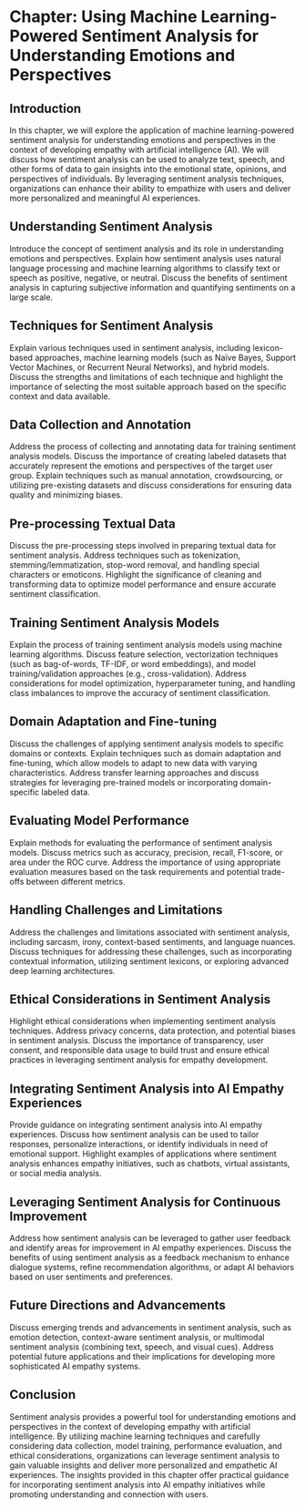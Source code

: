Chapter: Using Machine Learning-Powered Sentiment Analysis for Understanding Emotions and Perspectives
======================================================================================================

Introduction
------------

In this chapter, we will explore the application of machine learning-powered sentiment analysis for understanding emotions and perspectives in the context of developing empathy with artificial intelligence (AI). We will discuss how sentiment analysis can be used to analyze text, speech, and other forms of data to gain insights into the emotional state, opinions, and perspectives of individuals. By leveraging sentiment analysis techniques, organizations can enhance their ability to empathize with users and deliver more personalized and meaningful AI experiences.

Understanding Sentiment Analysis
--------------------------------

Introduce the concept of sentiment analysis and its role in understanding emotions and perspectives. Explain how sentiment analysis uses natural language processing and machine learning algorithms to classify text or speech as positive, negative, or neutral. Discuss the benefits of sentiment analysis in capturing subjective information and quantifying sentiments on a large scale.

Techniques for Sentiment Analysis
---------------------------------

Explain various techniques used in sentiment analysis, including lexicon-based approaches, machine learning models (such as Naïve Bayes, Support Vector Machines, or Recurrent Neural Networks), and hybrid models. Discuss the strengths and limitations of each technique and highlight the importance of selecting the most suitable approach based on the specific context and data available.

Data Collection and Annotation
------------------------------

Address the process of collecting and annotating data for training sentiment analysis models. Discuss the importance of creating labeled datasets that accurately represent the emotions and perspectives of the target user group. Explain techniques such as manual annotation, crowdsourcing, or utilizing pre-existing datasets and discuss considerations for ensuring data quality and minimizing biases.

Pre-processing Textual Data
---------------------------

Discuss the pre-processing steps involved in preparing textual data for sentiment analysis. Address techniques such as tokenization, stemming/lemmatization, stop-word removal, and handling special characters or emoticons. Highlight the significance of cleaning and transforming data to optimize model performance and ensure accurate sentiment classification.

Training Sentiment Analysis Models
----------------------------------

Explain the process of training sentiment analysis models using machine learning algorithms. Discuss feature selection, vectorization techniques (such as bag-of-words, TF-IDF, or word embeddings), and model training/validation approaches (e.g., cross-validation). Address considerations for model optimization, hyperparameter tuning, and handling class imbalances to improve the accuracy of sentiment classification.

Domain Adaptation and Fine-tuning
---------------------------------

Discuss the challenges of applying sentiment analysis models to specific domains or contexts. Explain techniques such as domain adaptation and fine-tuning, which allow models to adapt to new data with varying characteristics. Address transfer learning approaches and discuss strategies for leveraging pre-trained models or incorporating domain-specific labeled data.

Evaluating Model Performance
----------------------------

Explain methods for evaluating the performance of sentiment analysis models. Discuss metrics such as accuracy, precision, recall, F1-score, or area under the ROC curve. Address the importance of using appropriate evaluation measures based on the task requirements and potential trade-offs between different metrics.

Handling Challenges and Limitations
-----------------------------------

Address the challenges and limitations associated with sentiment analysis, including sarcasm, irony, context-based sentiments, and language nuances. Discuss techniques for addressing these challenges, such as incorporating contextual information, utilizing sentiment lexicons, or exploring advanced deep learning architectures.

Ethical Considerations in Sentiment Analysis
--------------------------------------------

Highlight ethical considerations when implementing sentiment analysis techniques. Address privacy concerns, data protection, and potential biases in sentiment analysis. Discuss the importance of transparency, user consent, and responsible data usage to build trust and ensure ethical practices in leveraging sentiment analysis for empathy development.

Integrating Sentiment Analysis into AI Empathy Experiences
----------------------------------------------------------

Provide guidance on integrating sentiment analysis into AI empathy experiences. Discuss how sentiment analysis can be used to tailor responses, personalize interactions, or identify individuals in need of emotional support. Highlight examples of applications where sentiment analysis enhances empathy initiatives, such as chatbots, virtual assistants, or social media analysis.

Leveraging Sentiment Analysis for Continuous Improvement
--------------------------------------------------------

Address how sentiment analysis can be leveraged to gather user feedback and identify areas for improvement in AI empathy experiences. Discuss the benefits of using sentiment analysis as a feedback mechanism to enhance dialogue systems, refine recommendation algorithms, or adapt AI behaviors based on user sentiments and preferences.

Future Directions and Advancements
----------------------------------

Discuss emerging trends and advancements in sentiment analysis, such as emotion detection, context-aware sentiment analysis, or multimodal sentiment analysis (combining text, speech, and visual cues). Address potential future applications and their implications for developing more sophisticated AI empathy systems.

Conclusion
----------

Sentiment analysis provides a powerful tool for understanding emotions and perspectives in the context of developing empathy with artificial intelligence. By utilizing machine learning techniques and carefully considering data collection, model training, performance evaluation, and ethical considerations, organizations can leverage sentiment analysis to gain valuable insights and deliver more personalized and empathetic AI experiences. The insights provided in this chapter offer practical guidance for incorporating sentiment analysis into AI empathy initiatives while promoting understanding and connection with users.
